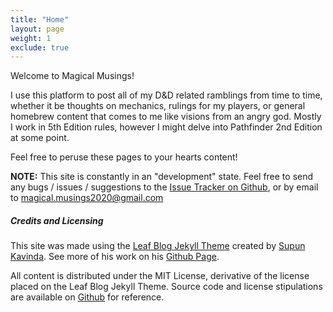 ```yaml
---
title: "Home"
layout: page
weight: 1
exclude: true
---
```


Welcome to Magical Musings!

I use this platform to post all of my D&D related ramblings from time to time, whether it be thoughts on mechanics, rulings for my players, or general homebrew content that comes to me like visions from an angry god. Mostly I work in 5th Edition rules, however I might delve into Pathfinder 2nd Edition at some point. 

Feel free to peruse these pages to your hearts content! 

**NOTE:** This site is constantly in an "development" state. Feel free to send any bugs / issues / suggestions to the <a href="https://github.com/magicalmusings/magicalmusings.github.io/issues">Issue Tracker on Github</a>, or by email to <a href="mailto:magical.musings2020@gmail.com">magical.musings2020@gmail.com</a>

##### Credits and Licensing

This site was made using the <a href="https://supunkavinda.github.io/jekyll-theme-leaf/">Leaf Blog Jekyll Theme</a> created by <a target="_blank" href="https://twitter.com/_SupunKavinda">Supun Kavinda</a>. See more of his work on his <a href="https://github.com/SupunKavinda">Github Page</a>.

All content is distributed under the MIT License, derivative of the license placed on the Leaf Blog Jekyll Theme. Source code and license stipulations are available on <a href="https://github.com/magicalmusings/magicalmusings.github.io">Github</a> for reference. 